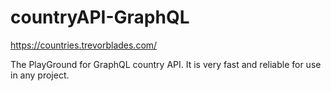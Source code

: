 # countryAPI-GraphQL
https://countries.trevorblades.com/


The PlayGround for GraphQL country API. It is very fast and reliable for use in any project.
